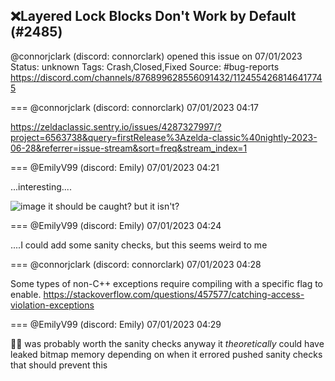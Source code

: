 ## ❌Layered Lock Blocks Don't Work by Default (#2485)
@connorjclark (discord: connorclark) opened this issue on 07/01/2023
Status: unknown
Tags: Crash,Closed,Fixed
Source: #bug-reports https://discord.com/channels/876899628556091432/1124554268146417745


=== @connorjclark (discord: connorclark) 07/01/2023 04:17

https://zeldaclassic.sentry.io/issues/4287327997/?project=6563738&query=firstRelease%3Azelda-classic%40nightly-2023-06-28&referrer=issue-stream&sort=freq&stream_index=1

=== @EmilyV99 (discord: Emily) 07/01/2023 04:21

...interesting....

![image](https://cdn.discordapp.com/attachments/1124554268146417745/1124555333696770088/image.png?ex=65ebe3c4&is=65d96ec4&hm=5ba0b0e9913e046767cdba07a3ad678b7f3ef4861b38c5af32f9e1d77cc75991&)
it should be caught? but it isn't?

=== @EmilyV99 (discord: Emily) 07/01/2023 04:24

....I could add some sanity checks, but this seems weird to me

=== @connorjclark (discord: connorclark) 07/01/2023 04:28

Some types of non-C++ exceptions require compiling with a specific flag to enable. https://stackoverflow.com/questions/457577/catching-access-violation-exceptions

=== @EmilyV99 (discord: Emily) 07/01/2023 04:29

🤷‍♀️ was probably worth the sanity checks anyway
it *theoretically* could have leaked bitmap memory depending on when it errored
pushed sanity checks that should prevent this
